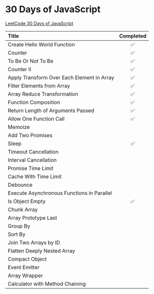 # 30 Days of JavaScript

[LeetCode 30 Days of JavaScript](https://leetcode.com/studyplan/30-days-of-javascript)

| Title                                        | Completed |
| :------------------------------------------- | :-------: |
| Create Hello World Function                  |    ✅     |
| Counter                                      |    ✅     |
| To Be Or Not To Be                           |    ✅     |
| Counter II                                   |    ✅     |
| Apply Transform Over Each Element in Array   |    ✅     |
| Filter Elements from Array                   |    ✅     |
| Array Reduce Transformation                  |    ✅     |
| Function Composition                         |    ✅     |
| Return Length of Arguments Passed            |    ✅     |
| Allow One Function Call                      |    ✅     |
| Memoize                                      |           |
| Add Two Promises                             |           |
| Sleep                                        |    ✅     |
| Timeout Cancellation                         |           |
| Interval Cancellation                        |           |
| Promise Time Limit                           |           |
| Cache With Time Limit                        |           |
| Debounce                                     |           |
| Execute Asynchronous Functions in Parallel   |           |
| Is Object Empty                              |    ✅     |
| Chunk Array                                  |           |
| Array Prototype Last                         |           |
| Group By                                     |           |
| Sort By                                      |           |
| Join Two Arrays by ID                        |           |
| Flatten Deeply Nested Array                  |           |
| Compact Object                               |           |
| Event Emitter                                |           |
| Array Wrapper                                |           |
| Calculator with Method Chaining              |           |
